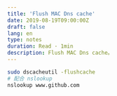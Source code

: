 ```yaml
---
title: 'Flush MAC Dns cache'
date: 2019-08-19T09:00:00Z
draft: false
lang: en
type: notes
duration: Read · 1min
description: Flush MAC Dns cache。
---
```


<ClientOnly>
  <Firefly/>
</ClientOnly>

```bash
sudo dscacheutil -flushcache
# 配合 nslookup
nslookup www.github.com
```

